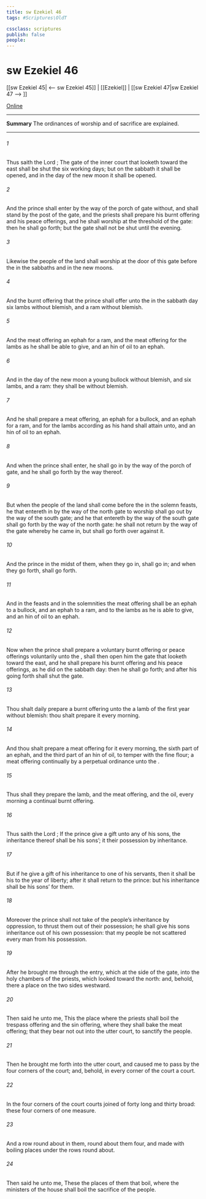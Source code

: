 ```yaml
---
title: sw Ezekiel 46
tags: #Scriptures\OldT

cssclass: scriptures
publish: false
people:
---
```


# sw Ezekiel 46
[[sw Ezekiel 45| <-- sw Ezekiel 45]] | [[Ezekiel]] | [[sw Ezekiel 47|sw Ezekiel 47 --> ]]

[Online](https://churchofjesuschrist.org/study/scriptures/ot/ezek/46?lang=eng)

---
__Summary__
The ordinances of worship and of sacrifice are explained.

---
###### 1 
Thus saith the Lord ; The gate of the inner court that looketh toward the east shall be shut the six working days; but on the sabbath it shall be opened, and in the day of the new moon it shall be opened.

###### 2 
And the prince shall enter by the way of the porch of  gate without, and shall stand by the post of the gate, and the priests shall prepare his burnt offering and his peace offerings, and he shall worship at the threshold of the gate: then he shall go forth; but the gate shall not be shut until the evening.

###### 3 
Likewise the people of the land shall worship at the door of this gate before the  in the sabbaths and in the new moons.

###### 4 
And the burnt offering that the prince shall offer unto the  in the sabbath day  six lambs without blemish, and a ram without blemish.

###### 5 
And the meat offering  an ephah for a ram, and the meat offering for the lambs as he shall be able to give, and an hin of oil to an ephah.

###### 6 
And in the day of the new moon  a young bullock without blemish, and six lambs, and a ram: they shall be without blemish.

###### 7 
And he shall prepare a meat offering, an ephah for a bullock, and an ephah for a ram, and for the lambs according as his hand shall attain unto, and an hin of oil to an ephah.

###### 8 
And when the prince shall enter, he shall go in by the way of the porch of  gate, and he shall go forth by the way thereof.

###### 9 
But when the people of the land shall come before the  in the solemn feasts, he that entereth in by the way of the north gate to worship shall go out by the way of the south gate; and he that entereth by the way of the south gate shall go forth by the way of the north gate: he shall not return by the way of the gate whereby he came in, but shall go forth over against it.

###### 10 
And the prince in the midst of them, when they go in, shall go in; and when they go forth, shall go forth.

###### 11 
And in the feasts and in the solemnities the meat offering shall be an ephah to a bullock, and an ephah to a ram, and to the lambs as he is able to give, and an hin of oil to an ephah.

###### 12 
Now when the prince shall prepare a voluntary burnt offering or peace offerings voluntarily unto the ,  shall then open him the gate that looketh toward the east, and he shall prepare his burnt offering and his peace offerings, as he did on the sabbath day: then he shall go forth; and after his going forth  shall shut the gate.

###### 13 
Thou shalt daily prepare a burnt offering unto the   a lamb of the first year without blemish: thou shalt prepare it every morning.

###### 14 
And thou shalt prepare a meat offering for it every morning, the sixth part of an ephah, and the third part of an hin of oil, to temper with the fine flour; a meat offering continually by a perpetual ordinance unto the .

###### 15 
Thus shall they prepare the lamb, and the meat offering, and the oil, every morning  a continual burnt offering.

###### 16 
Thus saith the Lord ; If the prince give a gift unto any of his sons, the inheritance thereof shall be his sons’; it  their possession by inheritance.

###### 17 
But if he give a gift of his inheritance to one of his servants, then it shall be his to the year of liberty; after it shall return to the prince: but his inheritance shall be his sons’ for them.

###### 18 
Moreover the prince shall not take of the people’s inheritance by oppression, to thrust them out of their possession;  he shall give his sons inheritance out of his own possession: that my people be not scattered every man from his possession.

###### 19 
After he brought me through the entry, which  at the side of the gate, into the holy chambers of the priests, which looked toward the north: and, behold, there  a place on the two sides westward.

###### 20 
Then said he unto me, This  the place where the priests shall boil the trespass offering and the sin offering, where they shall bake the meat offering; that they bear  not out into the utter court, to sanctify the people.

###### 21 
Then he brought me forth into the utter court, and caused me to pass by the four corners of the court; and, behold, in every corner of the court  a court.

###### 22 
In the four corners of the court  courts joined of forty  long and thirty broad: these four corners  of one measure.

###### 23 
And  a row  round about in them, round about them four, and  made with boiling places under the rows round about.

###### 24 
Then said he unto me, These  the places of them that boil, where the ministers of the house shall boil the sacrifice of the people.

